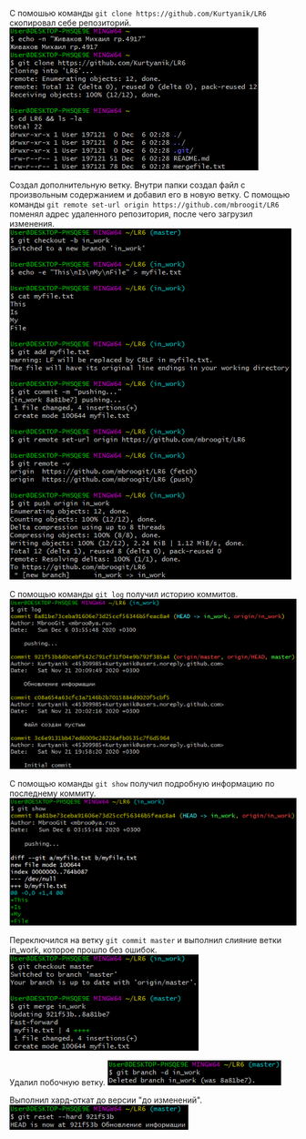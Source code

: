 С помошью команды `git clone https://github.com/Kurtyanik/LR6` скопировал себе репозиторий.
![Клонирование](screenshots/cloned.png)


Создал дополнительную ветку. Внутри папки создал файл с произвольным содержанием и добавил его в новую ветку. С помощью команды `git remote set-url origin https://github.com/mbroogit/LR6` поменял адрес удаленного репозитория, после чего загрузил изменения.
![Загрузка](screenshots/push.png)


С помощью команды `git log` получил историю коммитов.
![История](screenshots/log.png)


С помощью команды `git show` получил подробную информацию по последнему коммиту.
![Последние изменения](screenshots/latest_commit.png)


Переключился на ветку `git commit master` и выполнил слияние ветки in_work, которое прошло без ошибок.
![Слияние](screenshots/merge.png)


Удалил побочную ветку.
![Удаление](screenshots/remove.png)


Выполнил хард-откат до версии "до изменений".
![Сброс](screenshots/reset.png)